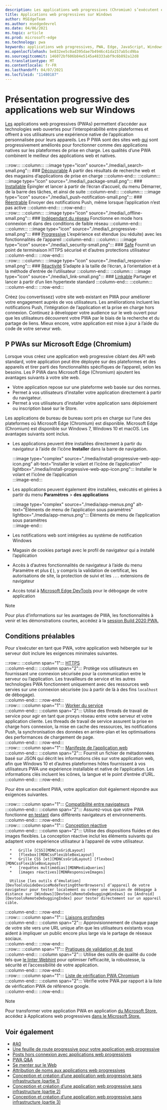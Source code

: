 ```yaml
---
description: Les applications web progressives (Chromium) s’exécutent en natif sur Windows 10.  Voici tout ce que vous devez savoir en tant que développeur web.
title: Applications web progressives sur Windows
author: MSEdgeTeam
ms.author: msedgedevrel
ms.date: 04/06/2021
ms.topic: article
ms.prod: microsoft-edge
ms.technology: pwa
keywords: applications web progressives, PWA, Edge, JavaScript, Windows, UWP, Microsoft Store
ms.openlocfilehash: be832ee5c0ad395dae7b4946c41da157ab5cd9ba
ms.sourcegitcommit: 146072bf606b84e5145a48333abf9c6b892a12d8
ms.translationtype: MT
ms.contentlocale: fr-FR
ms.lasthandoff: 04/07/2021
ms.locfileid: "11480187"
---
```

# <a name="progressive-web-apps-on-windows-overview"></a>Présentation progressive des applications web sur Windows  

[Les][MDNApps] applications web progressives \(PWAs\) permettent d’accéder aux technologies web ouvertes pour l’interopérabilité entre plateformes et offrent à vos utilisateurs une expérience native de l’application personnalisée pour leurs appareils.  Les P PWA sont des sites web [qui][AListApartUnderstandingProgressiveEnhancement] sont progressivement améliorés pour fonctionner comme des applications natives sur les plateformes de prise en charge.  Les qualités d’une PWA combinent le meilleur des applications web et natives.  

:::row:::
    :::column:::
        :::image type="icon" source="./media/i_search-small.png":::
        ### <a name="discoverablemdnpwaadvantagesdiscoverable"></a>[Découvrable][MDNPwaAdvantagesDiscoverable]
        À partir des résultats de recherche web et des magasins d’applications de prise en charge
    :::column-end:::
    :::column:::
        :::image type="icon" source="./media/i_package-small.png":::
        ### <a name="installablemdnpwaadvantagesinstallable"></a>[Installable][MDNPwaAdvantagesInstallable]
        Épingler et lancer à partir de l’écran d’accueil, du menu Démarrer, de la barre des tâches, et ainsi de suite
    :::column-end:::
    :::column:::
        :::image type="icon" source="./media/i_push-notification-small.png":::
        ### <a name="re-engageablemdnpwaadvantagesreengageable"></a>[Réentrable][MDNPwaAdvantagesReEngageable]
        Envoyer des notifications Push, même lorsque l’application n’est pas active
    :::column-end:::
:::row-end:::  
:::row:::
    :::column:::
        :::image type="icon" source="./media/i_offline-small.png":::
        ### <a name="network-independentmdnpwaadvantagesnetworkindependent"></a>[Indépendant du réseau][MDNPwaAdvantagesNetworkIndependent]
        Fonctionne en mode hors connexion et dans des conditions de faible réseau
    :::column-end:::
    :::column:::
        :::image type="icon" source="./media/i_progressive-small.png":::
        ### <a name="progressivemdnpwaadvantagesprogressive"></a>[Progressive][MDNPwaAdvantagesProgressive]
        L’expérience est étendue (ou réduite) avec les fonctionnalités de l’appareil
    :::column-end:::
    :::column:::
        :::image type="icon" source="./media/i_security-small.png":::
        ### <a name="safemdnpwaadvantagessafe"></a>[Safe][MDNPwaAdvantagesSafe]
        Fournit un point de terminaison HTTPS sécurisé et d’autres protections utilisateur
    :::column-end:::
:::row-end:::  
:::row:::
    :::column:::
        :::image type="icon" source="./media/i_responsive-small.png":::
        ### <a name="responsivemdnpwaadvantagesresponsive"></a>[Réactivité][MDNPwaAdvantagesResponsive]
        S’adapte à la taille de l’écran, à l’orientation et à la méthode d’entrée de l’utilisateur
    :::column-end:::
    :::column:::
        :::image type="icon" source="./media/i_link-small.png":::
        ### <a name="linkablemdnpwaadvantageslinkable"></a>[Linkable][MDNPwaAdvantagesLinkable]
        Partager et lancer à partir d’un lien hypertexte standard
    :::column-end:::
    :::column:::
        &nbsp;  
    :::column-end:::
:::row-end:::  


Créez \(ou convertissez\) votre site web existant en PWA pour améliorer votre engagement auprès de vos utilisateurs.  Les améliorations incluent les notifications Push, l’intégration de l’application et la prise en charge hors connexion.  Continuez à développer votre audience sur le web ouvert pour que les utilisateurs découvrent votre PWA par le biais de la recherche et du partage de liens.  Mieux encore, votre application est mise à jour à l’aide du code de votre serveur web.  

## <a name="pwas-on-microsoft-edge-chromium"></a>P PWAs sur Microsoft Edge (Chromium)  

Lorsque vous créez une application web progressive ciblant des API web standard, votre application peut être déployée sur des plateformes et des appareils et tirer parti des fonctionnalités spécifiques de l’appareil, selon les besoins.  Les P PWA dans Microsoft Edge \(Chromium\) ajoutent les avantages suivants à votre site web.  

*   Votre application repose sur une plateforme web basée sur des normes.  
*   Permet à vos utilisateurs d’installer votre application directement à partir du navigateur.  
*   Permet à vos utilisateurs d’installer votre application sans déploiement ou inscription basé sur le Store.  
    
Les applications de bureau de bureau sont pris en charge sur l’une des plateformes où Microsoft Edge \(Chromium\) est disponible. Microsoft Edge \(Chromium\) est disponible sur Windows 7, Windows 10 et macOS.  Les avantages suivants sont inclus.  

*   Les applications peuvent être installées directement à partir du navigateur à l’aide de l’icône **Installer** dans la barre de navigation.  
    
    :::image type="complex" source="./media/install-progressive-web-app-icon.png" alt-text="Installer le volant et l’icône de l’application" lightbox="./media/install-progressive-web-app-icon.png":::
       Installer le volant et l’icône de l’application  
    :::image-end:::  
    
*   Les applications peuvent également être installées, exécutés et gérées à partir du menu **Paramètres**  >  **des applications**  
    
    :::image type="complex" source="./media/app-menus.png" alt-text="Éléments de menu de l’application sous paramètres" lightbox="./media/app-menus.png":::
       Éléments de menu de l’application sous paramètres  
    :::image-end:::  
    
*   Les notifications web sont intégrées au système de notification Windows  
*   Magasin de cookies partagé avec le profil de navigateur qui a installé l’application  
*   Accès à d’autres fonctionnalités de navigateur à l’aide du menu Paramètre et plus **\(** \), y compris la validation de certificat, les autorisations de site, la protection de suivi et les `...` extensions de navigateur  
*   Accès total à [Microsoft Edge DevTools][DevtoolsProgressiveWebApps] pour le débogage de votre application  
    
> [!NOTE]
> Pour plus d’informations sur les avantages de PWA, les fonctionnalités à venir et les démonstrations courtes, accédez à la [session Build 2020 PWA.][BuildVideo] 

## <a name="requirements"></a>Conditions préalables  

Pour s’exécuter en tant que PWA, votre application web hébergée sur le serveur doit inclure les exigences minimales suivantes.  

:::row:::
   :::column span="1":::
      [HTTPS][WikiHttps]  
   :::column-end:::
   :::column span="2":::
      Protège vos utilisateurs en fournissant une connexion sécurisée pour la communication entre le serveur ou l’application.  Les travailleurs de service et les autres technologies PWA fonctionnent uniquement avec des ressources web servies sur une connexion sécurisée \(ou à partir de là à des fins `localhost` de débogage\).  
   :::column-end:::
:::row-end:::  
:::row:::
   :::column span="1":::
      [Worker du service][MDNServiceWorkerApi]  
   :::column-end:::
   :::column span="2":::
      Utilise des threads de travail de service pour agir en tant que proxys réseau entre votre serveur et votre application cliente.  Les threads de travail de service assurent la prise en charge hors connexion, la mise en cache des ressources, les notifications Push, la synchronisation des données en arrière-plan et les optimisations des performances de chargement de page.    
   :::column-end:::
:::row-end:::  
:::row:::
   :::column span="1":::
      [Manifeste de l’application web][MDNWebAppManifest]  
   :::column-end:::
   :::column span="2":::
      Fournit un fichier de métadonnées basé sur JSON qui décrit les informations clés sur votre application web, afin que Windows 10 et d’autres plateformes hôtes fournissent à vos utilisateurs PWA une expérience installable et native de l’application.  Les informations clés incluent les icônes, la langue et le point d’entrée d’URL. 
   :::column-end:::
:::row-end:::  

Pour être un excellent PWA, votre application doit également répondre aux exigences suivantes.  

:::row:::
   :::column span="1":::
      [Compatibilité entre navigateurs][MDNCrossBrowserTesting]  
   :::column-end:::
   :::column span="2":::
      Assurez-vous que votre PWA fonctionne [en testant][MicrosoftDeveloperEdgeToolsRemote] dans différents navigateurs et environnements.  
   :::column-end:::
:::row-end:::  
:::row:::
   :::column span="1":::
      [Conception réactive][WikiResponsiveWebDesign]  
   :::column-end:::
   :::column span="2":::
      Utilise des dispositions fluides et des images flexibles.  La conception réactive inclut les éléments suivants qui adaptent votre expérience utilisateur à l’appareil de votre utilisateur.  
      
      *   Grille [CSS][MDNCssGridLayout]  
      *   [flexbox][MDNCssFlexibleBoxLayout]  
      *   Grille CSS [et][MDNCssGridLayout] [flexbox][MDNCssFlexibleBoxLayout]  
      *   [requêtes multimédias][MDNMediaQueries]  
      *   [images réactives][MDNResponsiveImages]  
      
      Utilise [les outils d’émulation][DevToolsGuideDeviceModeTestingOtherBrowsers] d’appareil de votre navigateur pour tester localement ou créer une session de débogage à distance sur [Windows][DevtoolsRemoteDebuggingWindows] ou [Android][DevtoolsRemoteDebuggingIndex] pour tester directement sur un appareil cible.
   :::column-end:::
:::row-end:::  
:::row:::
   :::column span="1":::
      [Liaisons profondes][WikiDeepLinking]  
   :::column-end:::
   :::column span="2":::
      Approvisionnement de chaque page de votre site vers une URL unique afin que les utilisateurs existants vous aident à impliquer un public encore plus large via le partage de réseaux sociaux.  
   :::column-end:::
:::row-end:::  
:::row:::
   :::column span="1":::
      [Pratiques de validation et de test][Webhint]  
   :::column-end:::
   :::column span="2":::
      Utilise des outils de qualité du code tels que [le linter Webhint][Webhint] pour optimiser l’efficacité, la robustesse, la sécurité et l’accessibilité de votre application.  
   :::column-end:::
:::row-end:::  
:::row:::
   :::column span="1":::
      [Liste de vérification PWA Chromium][WebDevGoodPwaChecklist]  
   :::column-end:::
   :::column span="2":::
      Vérifie votre PWA par rapport à la liste de vérification PWA de référence google.  
   :::column-end:::
:::row-end:::  

> [!NOTE]
> Pour transformer votre application PWA en application [du Microsoft Store,][MicrosoftDeveloperStore] accédez à Applications web progressives [dans le Microsoft Store.][PwaChromiumMicrosoftStore]  
  
## <a name="see-also"></a>Voir également  

*   [#A0][Davrous20191018MythBustingPwasNewEdgeEdition]  
*   [Une feuille de route progressive pour votre application web progressive][CloudfourThinksProgressiveRoadmapYourWebApp]  
*   [Posts hors connexion avec applications web progressives][MediumWebEdgeOfflinePostsProgressiveWebApps]  
*   [PWA Q&A][AaronGustafsonNotebookPwaQa]  
*   [Se menter sur le Web][JoretegBlogBettingWeb]  
*   [Attribution de noms aux applications web progressives][Fberriman20170626NamingProgressiveWebApps]  
*   [Conception et création d’une application web progressive sans infrastructure (partie 1)][Smashingmagazine201907ProgressiveWebAppFrameworkPart1]  
*   [Conception et création d’une application web progressive sans infrastructure (partie 2)][Smashingmagazine201907ProgressiveWebAppFrameworkPart2]  
*   [Conception et création d’une application web progressive sans infrastructure (partie 3)][Smashingmagazine201907ProgressiveWebAppFrameworkPart3]  
    
<!-- links -->  

[DevtoolsRemoteDebuggingIndex]: ../devtools-guide-chromium/remote-debugging/index.md "Commencer à déboguer à distance les appareils Android | Documents Microsoft"  
[DevtoolsRemoteDebuggingWindows]: ../devtools-guide-chromium/remote-debugging/windows.md "Mise en place du débogage à distance des appareils Windows 10 | Documents Microsoft"  
[DevToolsGuideDeviceModeTestingOtherBrowsers]: ../devtools-guide-chromium/device-mode/testing-other-browsers.md "Émuler et tester d’autres navigateurs | Documents Microsoft"  
[DevtoolsProgressiveWebApps]: ../devtools-guide-chromium/progressive-web-apps/index.md "Déboguer les applications web progressives | Documents Microsoft"  
[PwaChromiumMicrosoftStore]: ./microsoft-store.md "Publier votre application web progressive sur le Microsoft Store | Documents Microsoft"



[WindowsUWPControlsPatternTilesNotificationsWns]: /windows/uwp/controls-and-patterns/tiles-and-notifications-windows-push-notification-services--wns--overview.md "Vue d’ensemble Notification Services Windows Push (WNS) | Documents Microsoft"  
[WindowsUWPDesignDevicesDesigningTv]: /windows/uwp/design/devices/designing-for-tv.md "Conception pour xbox et télévision | Documents Microsoft"  
[WindowsUWPDesignDevicesIndex]: /windows/uwp/design/devices/index.md "Considérations sur l’interface utilisateur pour les appareils UWP | Documents Microsoft"  
[WindowsUWPGetStartedGuide]: /windows/uwp/get-started/universal-application-platform-guide.md "Qu’est-ce qu’une application de plateforme Windows universelle (UWP) ? | Documents Microsoft"  
[WindowsUWPLaunchResumeBackgroundTasks]: /windows/uwp/launch-resume/support-your-app-with-background-tasks.md "Prise en charge de votre application avec des tâches en arrière-plan | Documents Microsoft"  
[WindowsUWPPublishIndex]: /windows/uwp/publish/index.md "Publier des applications et des jeux Windows | Documents Microsoft"  
[WindowsUWPPublishDeveloperAccount]: /windows/uwp/publish/opening-a-developer-account.md "Ouverture d’un compte de développeur | Documents Microsoft"  

[WindowsBlogsWelcomingPWAsEdgeWindows]: https://blogs.windows.com/msedgedev/2018/02/06/welcoming-progressive-web-apps-edge-windows-10/#56z7mJwKsykfbR4I.97 "Mise en avant des applications web progressives dans Microsoft Edge et Windows 10 - Blogs Windows"  
[MicrosoftDeveloperEdgePlatformStatusBackgroundSync]: https://developer.microsoft.com/microsoft-edge/platform/status/backgroundsyncapi "API de synchronisation en arrière-plan - État de la plateforme Microsoft Edge"  
[MicrosoftDeveloperEdgePlatformStatusWebAppManifest]: https://developer.microsoft.com/microsoft-edge/platform/status/webapplicationmanifest "Manifeste d’application web - État de la plateforme Microsoft Edge"  
[MicrosoftDeveloperEdgeToolsRemote]: https://developer.microsoft.com/microsoft-edge/tools/remote "Test instantané"  
[MicrosoftDeveloperWindowsMixedReality]: https://developer.microsoft.com/windows/mixed-reality "Réalité mixte pour les développeurs"  
[MicrosoftDeveloperWindowsSurfaceHub]: https://developer.microsoft.com/windows/surfacehub "Microsoft Surface Hub"  
[MicrosoftDeveloperStore]: https://developer.microsoft.com/store "Microsoft Developer Store"  
[MicrosoftEdge]: https://www.microsoft.com/edge "Télécharger le nouveau navigateur Microsoft Edge"  
[MicrosoftSupportWindowsFocusAssist]: https://support.microsoft.com/help/4026996/windows-10-turn-focus-assist-on-or-off "Activer ou désactiver l’assistance focus dans Windows 10"  
[MicrosoftSupportWindowsNotificationSettings]: https://support.microsoft.com/help/4028678/windows-10-change-notification-settings "Modifier les paramètres de notification dans Windows 10"  

[AaronGustafsonNotebookPwaQa]: https://www.aaron-gustafson.com/notebook/pwa-qa "PWA Q&A"  

[AListApartUnderstandingProgressiveEnhancement]: https://alistapart.com/article/understandingprogressiveenhancement "Understanding Progressive Enhancement - A List Apart"  

[MDNApps]: https://developer.mozilla.org/Apps/Progressive "applications | MDN"  
[MDNCache]: https://developer.mozilla.org/docs/Web/API/Cache "Cache | MDN"  
[MDNCrossBrowserTesting]: https://developer.mozilla.org/docs/Learn/Tools_and_testing/Cross_browser_testing "Test entre navigateurs | MDN"  
[MDNCssFlexibleBoxLayout]: https://developer.mozilla.org/docs/Web/CSS/CSS_Flexible_Box_Layout "Modèle de disposition de zone flexible CSS | MDN"  
[MDNCssGridLayout]: https://developer.mozilla.org/docs/Web/CSS/CSS_Grid_Layout "Modèle de disposition de grille CSS | MDN"  
[MDNFetchApi]: https://developer.mozilla.org/docs/Web/API/Fetch_API "Récupérer les | API MDN"  
[MDNMediaQueries]: https://developer.mozilla.org/docs/Web/CSS/Media_Queries "Requêtes multimédias | MDN"  
[MDNNotificationsApi]: https://developer.mozilla.org/docs/Web/API/Notifications_API "Notifications API | MDN"  
[MDNPushApi]: https://developer.mozilla.org/docs/Web/API/Push_API "Api Push | MDN"  
[MDNPwaAdvantagesDiscoverable]: https://developer.mozilla.org/docs/Web/Apps/Progressive/Advantages#Discoverable "Découvrable : avantages de l’application web progressive"  
[MDNPwaAdvantagesInstallable]: https://developer.mozilla.org/docs/Web/Apps/Progressive/Advantages#Installable "Installable : avantages de l’application web progressive"  
[MDNPwaAdvantagesLinkable]: https://developer.mozilla.org/Apps/Progressive/Advantages#Linkable "Linkable : avantages de l’application web progressive"  
[MDNPwaAdvantagesNetworkIndependent]: https://developer.mozilla.org/docs/Web/Apps/Progressive/Advantages#Network_independent "Indépendant du réseau : avantages de l’application web progressive"  
[MDNPwaAdvantagesProgressive]: https://developer.mozilla.org/docs/Web/Apps/Progressive/Advantages#Progressive "Progressive : avantages de l’application web progressive"  
[MDNPwaAdvantagesReEngageable]: https://developer.mozilla.org/docs/Web/Apps/Progressive/Advantages#Re-engageable "Ré-engageable - Avantages progressifs de l’application web"  
[MDNPwaAdvantagesResponsive]: https://developer.mozilla.org/Apps/Progressive/Advantages#Responsive "Réactive : avantages de l’application web progressive"  
[MDNPwaAdvantagesSafe]: https://developer.mozilla.org/docs/Web/Apps/Progressive/Advantages#Safe "Sécurisé : avantages de l’application web progressive"  
[MDNResponsiveImages]: https://developer.mozilla.org/docs/Learn/HTML/Multimedia_and_embedding/Responsive_images "Images réactives | MDN"  
[MDNServiceWorkerApi]: https://developer.mozilla.org/docs/Web/API/Service_Worker_API "Service Worker API | MDN"  
[MDNSyncManager]: https://developer.mozilla.org/docs/Web/API/SyncManager "SyncManager | MDN"  
[MDNWebAppManifest]: https://developer.mozilla.org/docs/Web/Manifest "Contenu du manifeste d’application | MDN"  

[BuildVideo]: https://www.youtube.com/watch?v=y4p_QHZtMKM "Vidéo PWA"  

[CloudfourThinksProgressiveRoadmapYourWebApp]: https://cloudfour.com/thinks/a-progressive-roadmap-for-your-progressive-web-app "Une feuille de route progressive pour votre application web progressive"  

[Davrous20191018MythBustingPwasNewEdgeEdition]: https://www.davrous.com/2019/10/18/myth-busting-pwas-the-new-edge-edition "#A0 – Nouvelle édition Edge"  

[Fberriman20170626NamingProgressiveWebApps]: https://fberriman.com/2017/06/26/naming-progressive-web-apps "Attribution de noms aux applications web progressives"  

[JoretegBlogBettingWeb]: https://joreteg.com/blog/betting-on-the-web "Se menter sur le Web"  

[MediumWebEdgeOfflinePostsProgressiveWebApps]: https://medium.com/web-on-the-edge/offline-posts-with-progressive-web-apps-fc2dc4ad895 "Posts hors connexion avec applications web progressives"  

[PWABuilder]: https://www.pwabuilder.com "PWABuilder"  

[Smashingmagazine201907ProgressiveWebAppFrameworkPart1]: https://www.smashingmagazine.com/2019/07/progressive-web-application-pwa-framework-part-1 "Conception et création d’une application Web progressive sans infrastructure (partie 1)"  

[Smashingmagazine201907ProgressiveWebAppFrameworkPart2]: https://www.smashingmagazine.com/2019/07/progressive-web-application-pwa-framework-part-2 "Conception et création d’une application Web progressive sans infrastructure (partie 2)"  

[Smashingmagazine201907ProgressiveWebAppFrameworkPart3]: https://www.smashingmagazine.com/2019/07/progressive-web-application-pwa-framework-part-3 "Conception et création d’une application Web progressive sans infrastructure (partie 3)"  

[WebDevGoodPwaChecklist]: https://web.dev/pwa-checklist "Qu’est-ce qui rend une application web progressive | web.dev"  

[Webhint]: https://webhint.io "webhint"  

[WikiDeepLinking]: https://en.wikipedia.org/wiki/Deep_linking "Liaison approfondie - Wikipedia"  
[WikiHttps]: https://en.wikipedia.org/wiki/HTTPS "HTTPS - Wikipedia"  
[WikiResponsiveWebDesign]: https://en.wikipedia.org/wiki/Responsive_web_design "Conception web réactive - Wikipedia"  
